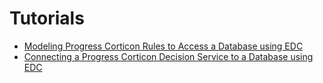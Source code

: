 # Tutorials

* [Modeling Progress Corticon Rules to Access a Database using EDC](https://docs.progress.com/bundle/corticon-edc-modeling-tutorial/page/Tutorial-Modeling-Progress-Corticon-Rules-to-Access-a-Database-using-EDC.html)
* [Connecting a Progress Corticon Decision Service to a Database using EDC](https://docs.progress.com/bundle/corticon-connect-to-db-using-edc/page/Tutorial-Connecting-a-Progress-Corticon-Decision-Service-to-a-Database-using-EDC.html)
